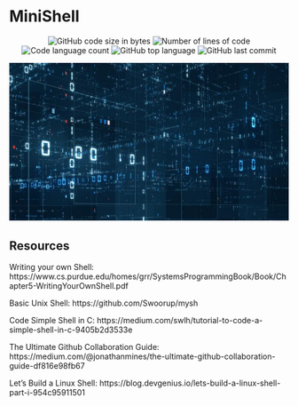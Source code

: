 # MiniShell

<p align="center">
	<img alt="GitHub code size in bytes" src="https://img.shields.io/github/languages/code-size/ChewyToast/03_minishell?color=lightblue" />
	<img alt="Number of lines of code" src="https://img.shields.io/tokei/lines/github/ChewyToast/03_minishell?color=critical" />
	<img alt="Code language count" src="https://img.shields.io/github/languages/count/ChewyToast/03_minishell?color=yellow" />
	<img alt="GitHub top language" src="https://img.shields.io/github/languages/top/ChewyToast/03_minishell?color=blue" />
	<img alt="GitHub last commit" src="https://img.shields.io/github/last-commit/ChewyToast/03_minishell?color=green" />
</p>

<p align="center">
	<img src="https://github.com/ChewyToast/03_minishell/blob/main/img/home.jpg?raw=true" />
	
</p>


## Resources

<p>Writing your own Shell: https://www.cs.purdue.edu/homes/grr/SystemsProgrammingBook/Book/Chapter5-WritingYourOwnShell.pdf</p>
<p>Basic Unix Shell: https://github.com/Swoorup/mysh</p>
<p>Code Simple Shell in C: https://medium.com/swlh/tutorial-to-code-a-simple-shell-in-c-9405b2d3533e</p>
<p>The Ultimate Github Collaboration Guide: https://medium.com/@jonathanmines/the-ultimate-github-collaboration-guide-df816e98fb67</p>
<p>Let’s Build a Linux Shell:  https://blog.devgenius.io/lets-build-a-linux-shell-part-i-954c95911501</p>





